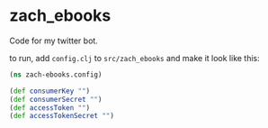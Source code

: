 # zach_ebooks

Code for my twitter bot.

to run, add `config.clj` to `src/zach_ebooks` and make it look like this:

```clj
(ns zach-ebooks.config)

(def consumerKey "")
(def consumerSecret "")
(def accessToken "")
(def accessTokenSecret "")
```


